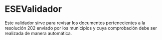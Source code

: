 # ESEValidador
Este validador sirve para revisar los documentos pertenecientes a la resolución 202 enviado por los municipios y cuya comprobación debe ser realizada de manera automática.
